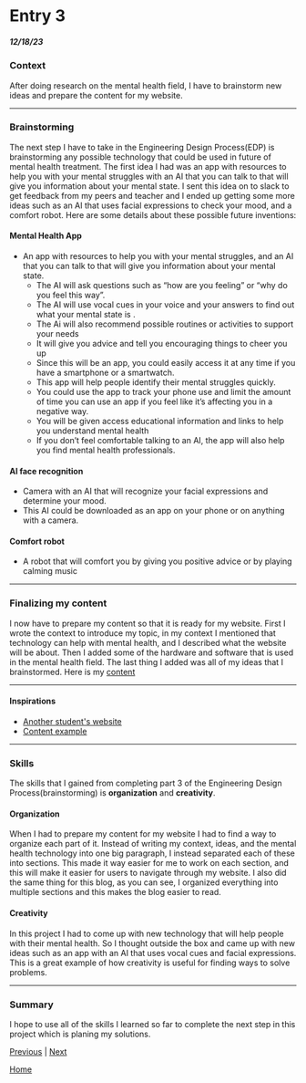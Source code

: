# Entry 3
##### 12/18/23

### Context
After doing research on the mental health field, I have to brainstorm new ideas and prepare the content for my website.

---
### Brainstorming
The next step I have to take in the Engineering Design Process(EDP) is brainstorming any possible technology that could be used in future of mental health treatment. The first idea I had was an app with resources to help you with your mental struggles with an AI that you can talk to that will give you information about your mental state. I sent this idea on to slack to get feedback from my peers and teacher and I ended up getting some more ideas such as an AI that uses facial expressions to check your mood, and a comfort robot. Here are some details about these possible future inventions:

#### Mental Health App
* An app with resources to help you with your mental struggles, and an AI that you can talk to that will give you information about your mental state.
  * The AI will ask questions such as “how are you feeling” or “why do you feel this way”.
  * The AI will use vocal cues in your voice and your answers to find out what your mental state is .
  * The Ai will also recommend possible routines or activities to support your needs  
  * It will give you advice and tell you encouraging things to cheer you up
  * Since this will be an app, you could easily access it at any time if you have a smartphone or a smartwatch. 
  * This app will help people identify their mental struggles quickly.
  * You could use the app to track your phone use and limit the amount of time you can use an app if you feel like it’s affecting you in a negative way.
  * You will be given access educational information and links to help you understand mental health  
  * If you don’t feel comfortable talking to an AI, the app will also help you find mental health professionals.
    
#### AI face recognition
* Camera with an AI that will recognize your facial expressions and determine your mood.
* This AI could be downloaded as an app on your phone or on anything with a camera.

#### Comfort robot
* A robot that will comfort you by giving you positive advice or by playing calming music
  
---

### Finalizing my content
I now have to prepare my content so that it is ready for my website. First I wrote the context to introduce my topic, in my context I mentioned that technology can help with mental health, and I described what the website will be about. Then I added some of the hardware and software that is used in the mental health field. The last thing I added was all of my ideas that I brainstormed. Here is my [content]( https://docs.google.com/document/d/1K5pMLSKhsHYijfJNWRfZz60BNJ5WPgshAxf-pI6uFyM/edit)

---
#### Inspirations
* [Another student's website](https://zoeo8159.github.io/sep10-freedom-project/)
* [Content example](https://docs.google.com/document/d/1w025TKLSU0PxNJAaa4OIykkkhQI8gbeYSwAY-GccYrM/preview)
  
---

### Skills
The skills that I gained from completing part 3 of the Engineering Design Process(brainstorming) is **organization** and **creativity**.

#### Organization
When I had to prepare my content for my website I had to find a way to organize each part of it. Instead of writing my context, ideas, and the mental health technology into one big paragraph, I instead separated each of these into sections. This made it way easier for me to work on each section, and this will make it easier for users to navigate through my website. I also did the same thing for this blog, as you can see, I organized everything into multiple sections and this makes the blog easier to read.

#### Creativity
In this project I had to come up with new technology that will help people with their mental health. So I thought outside the box and came up with new ideas such as an app with an AI that uses vocal cues and facial expressions. This is a great example of how creativity is useful for finding ways to solve problems.

---

### Summary
I hope to use all of the skills I learned so far to complete the next step in this project which is planing my solutions.


[Previous](entry02.md) | [Next](entry04.md)

[Home](../README.md)
